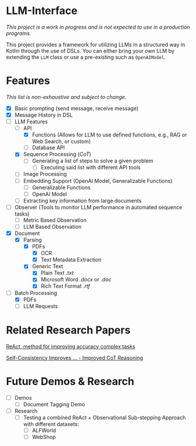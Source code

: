 # LLM-Interface

_This project is a work in progress and is not expected to use in a production programs._

This project provides a framework for utilizing LLMs in a structured way in Kotlin through the use of DSLs. You can
either bring your own LLM by extending the `LLM` class or use a pre-existing such as `OpenAIModel`.

# Features
_This list is non-exhaustive and subject to change._
- [x] Basic prompting (send message, receive message)
- [x] Message History in DSL
- [ ] LLM Features
  - [ ] API
    - [x] Functions (Allows for LLM to use defined functions, e.g., RAG or Web Search, or custom)
    - [ ] Database API
  - [x] Sequence Processing (_CoT_)
    - [ ] Generating a list of steps to solve a given problem
      - [ ] Executing said list with different API tools
  - [ ] Image Processing
  - [ ] Embedding Support (OpenAI Model, Generalizable Functions)
    - [ ] Generalizable Functions
    - [ ] OpenAI Model
  - [ ] Extracting key information from large documents
- [ ] Observer (Tools to monitor LLM performance in automated sequence tasks)
  - [ ] Metric Based Observation
  - [ ] LLM Based Observation
- [x] Document
  - [x] Parsing
    - [x] PDFs
      - [x] OCR
      - [x] Text Metadata Extraction
    - [x] Generic Text
      - [x] Plain Text _.txt_
      - [x] Microsoft Word _.docx_ or _.doc_
      - [x] Rich Text Format _.rtf_
- [ ] Batch Processing
  - [x] PDFs
  - [ ] LLM Requests

# Related Research Papers
[ReAct, method for improving accuracy complex tasks](https://arxiv.org/abs/2210.03629)

[Self-Consistency Improves ... - Improved CoT Reasoning](https://arxiv.org/abs/2203.11171)

# Future Demos & Research
- [ ] Demos
  - [ ] Document Tagging Demo
- [ ] Research
  - [ ] Testing a combined ReAct + Observational Sub-stepping Approach with different datasets:
    - [ ] ALFWorld
    - [ ] WebShop